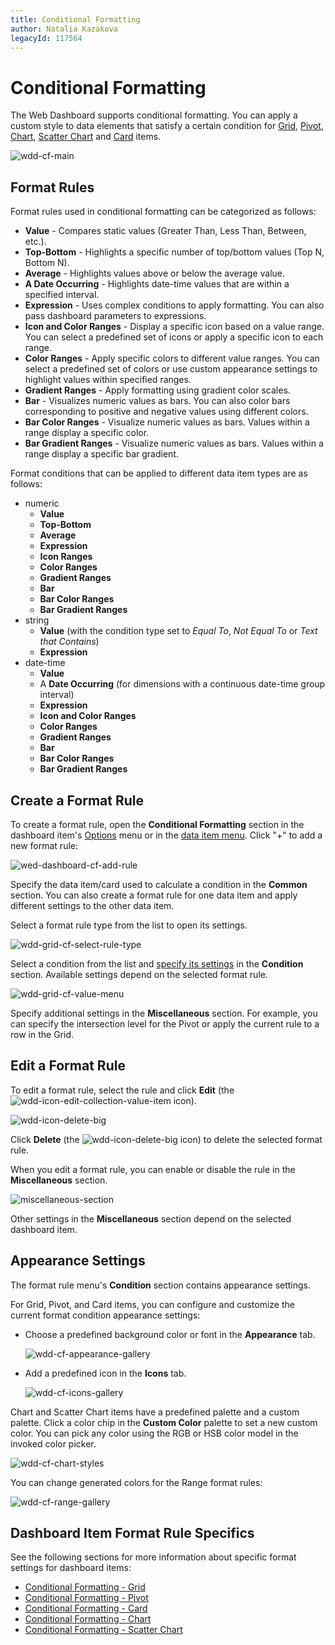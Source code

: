 ```yaml
---
title: Conditional Formatting
author: Natalia Kazakova
legacyId: 117564
---
```

# Conditional Formatting
The Web Dashboard supports conditional formatting. You can apply a custom style to data elements that satisfy a certain condition for [Grid](../dashboard-item-settings/grid.md), [Pivot](../dashboard-item-settings/pivot.md), [Chart](../dashboard-item-settings/chart.md), [Scatter Chart](../dashboard-item-settings/scatter-chart.md) and [Card](../dashboard-item-settings/cards.md) items.

![wdd-cf-main](../../../images/img126130.png)

## Format Rules

Format rules used in conditional formatting can be categorized as follows:
* **Value** - Compares static values (Greater Than, Less Than, Between, etc.).
* **Top-Bottom** - Highlights a specific number of top/bottom values (Top N, Bottom N).
* **Average** - Highlights values above or below the average value.
* **A Date Occurring** - Highlights date-time values that are within a specified interval.
* **Expression** - Uses complex conditions to apply formatting. You can also pass dashboard parameters to expressions.
* **Icon and Color Ranges** - Display a specific icon based on a value range. You can select a predefined set of icons or apply a specific icon to each range.
* **Color Ranges** - Apply specific colors to different value ranges. You can select a predefined set of colors or use custom appearance settings to highlight values within specified ranges.
* **Gradient Ranges** - Apply formatting using gradient color scales.
* **Bar** - Visualizes numeric values as bars. You can also color bars corresponding to positive and negative values using different colors.
* **Bar Color Ranges** - Visualize numeric values as bars. Values within a range display a specific color.
* **Bar Gradient Ranges** - Visualize numeric values as bars. Values within a range display a specific bar gradient.

Format conditions that can be applied to different data item types are as follows:
* numeric 
	* **Value**
	* **Top-Bottom**
	* **Average**
	* **Expression** 
	* **Icon Ranges**
	* **Color Ranges**
	* **Gradient Ranges**
	* **Bar** 
	* **Bar Color Ranges** 
	* **Bar Gradient Ranges** 
* string 
	* **Value** (with the condition type set to _Equal To_, _Not Equal To_ or _Text that Contains_)
	* **Expression**
* date-time 
	* **Value**
	* A **Date Occurring** (for dimensions with a continuous date-time group interval)
	* **Expression**
	* **Icon and Color Ranges**
	* **Color Ranges**
	* **Gradient Ranges**
	* **Bar** 
	* **Bar Color Ranges** 
	* **Bar Gradient Ranges** 

## Create a Format Rule

To create a format rule, open the **Conditional Formatting** section in the dashboard item's [Options](../ui-elements/dashboard-item-menu.md) menu or in the [data item menu](../ui-elements/data-item-menu.md). Click "+" to add a new format rule:
	
![wed-dashboard-cf-add-rule](../../../images/wed-dashboard-cf-add-rule.png)

Specify the data item/card used to calculate a condition in the **Common** section. You can also create a format rule for one data item and apply different settings to the other data item. 

Select a format rule type from the list to open its settings.
	
![wdd-grid-cf-select-rule-type](../../../images/img126024.png)

Select a condition from the list and [specify its settings](#appearance-settings) in the **Condition** section. Available settings depend on the selected format rule.
	
![wdd-grid-cf-value-menu](../../../images/img126023.png)
	
Specify additional settings in the **Miscellaneous** section. For example, you can specify the intersection level for the Pivot or apply the current rule to a row in the Grid.

## Edit a Format Rule

To edit a format rule, select the rule and click **Edit** (the ![wdd-icon-edit-collection-value-item](../../../images/img126050.png) icon).

![wdd-icon-delete-big](../../../images/wdd-grid-cf-edit-rule126025.png)

Click **Delete** (the ![wdd-icon-delete-big](../../../images/img126104.png) icon) to delete the selected format rule.

When you edit a format rule, you can enable or disable the rule in the **Miscellaneous** section.

![miscellaneous-section](../../../images/web-conditional-formatting-edit-rule-miscellaneous-section.png)

Other settings in the **Miscellaneous** section depend on the selected dashboard item.

## Appearance Settings

The format rule menu's **Condition** section contains appearance settings. 

For Grid, Pivot, and Card items, you can configure and customize the current format condition appearance settings:

* Choose a predefined background color or font in the **Appearance** tab.
	
	![wdd-cf-appearance-gallery](../../../images/img126044.png)

* Add a predefined icon in the **Icons** tab.

	![wdd-cf-icons-gallery](../../../images/img126045.png)


Chart and Scatter Chart items have a predefined palette and a custom palette. Click a color chip in the **Custom Color** palette to set a new custom color. You can pick any color using the RGB or HSB color model in the invoked color picker.

![wdd-cf-chart-styles](../../../images/wdd-cf-chart-styles.png)
	
You can change generated colors for the Range format rules:

![wdd-cf-range-gallery](../../../images/wdd-cf-range-gallery126043.png)

## Dashboard Item Format Rule Specifics

See the following sections for more information about specific format settings for dashboard items:

* [Conditional Formatting - Grid](../dashboard-item-settings/grid/conditional-formatting.md)
* [Conditional Formatting - Pivot](../dashboard-item-settings/pivot/conditional-formatting.md)
* [Conditional Formatting - Card](../dashboard-item-settings/cards/conditional-formatting.md)
* [Conditional Formatting - Chart](../dashboard-item-settings/chart/conditional-formatting.md)
* [Conditional Formatting - Scatter Chart](../dashboard-item-settings/scatter-chart/conditional-formatting.md) 
